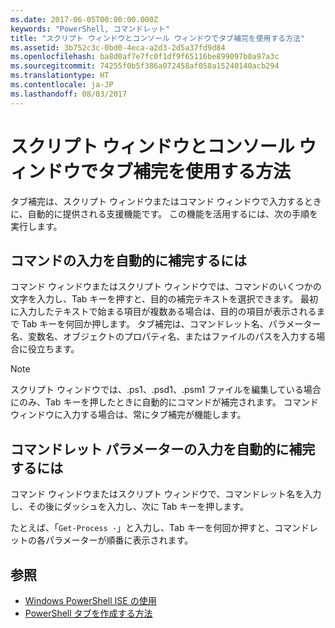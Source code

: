 ```yaml
---
ms.date: 2017-06-05T00:00:00.000Z
keywords: "PowerShell, コマンドレット"
title: "スクリプト ウィンドウとコンソール ウィンドウでタブ補完を使用する方法"
ms.assetid: 3b752c3c-0bd0-4eca-a2d3-2d5a37fd9d84
ms.openlocfilehash: ba8d0af7e7fc0f1df9f65116be899097b0a97a3c
ms.sourcegitcommit: 74255f0b5f386a072458af058a15240140acb294
ms.translationtype: HT
ms.contentlocale: ja-JP
ms.lasthandoff: 08/03/2017
---
```

# <a name="how-to-use-tab-completion-in-the-script-pane-and-console-pane"></a>スクリプト ウィンドウとコンソール ウィンドウでタブ補完を使用する方法
タブ補完は、スクリプト ウィンドウまたはコマンド ウィンドウで入力するときに、自動的に提供される支援機能です。 この機能を活用するには、次の手順を実行します。

## <a name="to-automatically-complete-a-command-entry"></a>コマンドの入力を自動的に補完するには
コマンド ウィンドウまたはスクリプト ウィンドウでは、コマンドのいくつかの文字を入力し、Tab キーを押すと、目的の補完テキストを選択できます。 最初に入力したテキストで始まる項目が複数ある場合は、目的の項目が表示されるまで Tab キーを何回か押します。 タブ補完は、コマンドレット名、パラメーター名、変数名、オブジェクトのプロパティ名、またはファイルのパスを入力する場合に役立ちます。

> [!NOTE]
> スクリプト ウィンドウでは、.ps1、.psd1、.psm1 ファイルを編集している場合にのみ、Tab キーを押したときに自動的にコマンドが補完されます。 コマンド ウィンドウに入力する場合は、常にタブ補完が機能します。

## <a name="to-automatically-complete-a-cmdlet-parameter-entry"></a>コマンドレット パラメーターの入力を自動的に補完するには
コマンド ウィンドウまたはスクリプト ウィンドウで、コマンドレット名を入力し、その後にダッシュを入力し、次に Tab キーを押します。

たとえば、「`Get-Process -`」と入力し、Tab キーを何回か押すと、コマンドレットの各パラメーターが順番に表示されます。

## <a name="see-also"></a>参照
- [Windows PowerShell ISE の使用](using-the-windows-powershell-ise.md)
- [PowerShell タブを作成する方法](How-to-Create-a-PowerShell-Tab-in-Windows-PowerShell-ISE.md)

